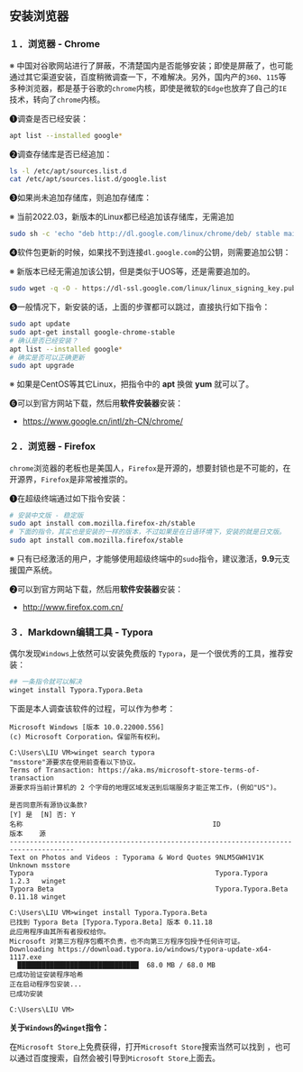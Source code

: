 ## 安装浏览器

### １．浏览器 - Chrome

※ 中国对谷歌网站进行了屏蔽，不清楚国内是否能够安装；即使是屏蔽了，也可能通过其它渠道安装，百度稍微调查一下，不难解决。另外，国内产的`360`、`115`等多种浏览器，都是基于谷歌的`chrome`内核，即使是微软的`Edge`也放弃了自己的`IE`技术，转向了`chrome`内核。

❶调查是否已经安装：

```bash
apt list --installed google*
```

❷调查存储库是否已经追加：

```bash
ls -l /etc/apt/sources.list.d
cat /etc/apt/sources.list.d/google.list
```

❸如果尚未追加存储库，则追加存储库：

※ 当前2022.03，新版本的Linux都已经追加该存储库，无需追加

```bash
sudo sh -c 'echo "deb http://dl.google.com/linux/chrome/deb/ stable main" >> /etc/apt/sources.list.d/google.list'
```

❹软件包更新的时候，如果找不到连接`dl.google.com`的公钥，则需要追加公钥：

※ 新版本已经无需追加该公钥，但是类似于UOS等，还是需要追加的。

```bash
sudo wget -q -O - https://dl-ssl.google.com/linux/linux_signing_key.pub | sudo apt-key add -
```

❺一般情况下，新安装的话，上面的步骤都可以跳过，直接执行如下指令：

```bash
sudo apt update
sudo apt-get install google-chrome-stable
# 确认是否已经安装？
apt list --installed google*
# 确实是否可以正确更新
sudo apt upgrade
```

※ 如果是CentOS等其它Linux，把指令中的 **apt** 换做 **yum** 就可以了。

❻可以到官方网站下载，然后用**软件安装器**安装：

- https://www.google.cn/intl/zh-CN/chrome/




### ２．浏览器 - Firefox

`chrome`浏览器的老板也是美国人，`Firefox`是开源的，想要封锁也是不可能的，在开源界，`Firefox`是非常被推崇的。

❶在超级终端通过如下指令安装：

```bash
# 安装中文版 - 稳定版
sudo apt install com.mozilla.firefox-zh/stable
# 下面的指令，其实也是安装的一样的版本，不过如果是在日语环境下，安装的就是日文版。
sudo apt install com.mozilla.firefox/stable
```

※ 只有已经激活的用户，才能够使用超级终端中的`sudo`指令，建议激活，**9.9**元支援国产系统。

❷可以到官方网站下载，然后用**软件安装器**安装：

- http://www.firefox.com.cn/



### ３．Markdown编辑工具 - Typora

偶尔发现`Windows`上依然可以安装免费版的 `Typora`，是一个很优秀的工具，推荐安装：

```bash
## 一条指令就可以解决
winget install Typora.Typora.Beta
```

下面是本人调查该软件的过程，可以作为参考：

```
Microsoft Windows [版本 10.0.22000.556]
(c) Microsoft Corporation。保留所有权利。

C:\Users\LIU VM>winget search typora
"msstore"源要求在使用前查看以下协议。
Terms of Transaction: https://aka.ms/microsoft-store-terms-of-transaction
源要求将当前计算机的 2 个字母的地理区域发送到后端服务才能正常工作，(例如"US")。

是否同意所有源协议条款?
[Y] 是  [N] 否: Y
名称                                               ID                 版本    源
--------------------------------------------------------------------------------------
Text on Photos and Videos : Typorama & Word Quotes 9NLM5GWH1V1K       Unknown msstore
Typora                                             Typora.Typora      1.2.3   winget
Typora Beta                                        Typora.Typora.Beta 0.11.18 winget

C:\Users\LIU VM>winget install Typora.Typora.Beta
已找到 Typora Beta [Typora.Typora.Beta] 版本 0.11.18
此应用程序由其所有者授权给你。
Microsoft 对第三方程序包概不负责，也不向第三方程序包授予任何许可证。
Downloading https://download.typora.io/windows/typora-update-x64-1117.exe
  ██████████████████████████████  68.0 MB / 68.0 MB
已成功验证安装程序哈希
正在启动程序包安装...
已成功安装

C:\Users\LIU VM>
```

**关于`Windows`的`winget`指令：**

在`Microsoft Store`上免费获得，打开`Microsoft Store`搜索当然可以找到 ，也可以通过百度搜索，自然会被引导到`Microsoft Store`上面去。
